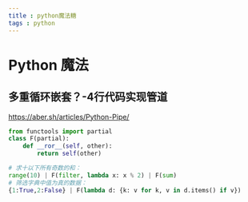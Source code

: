 ```yaml
---
title : python魔法糖
tags : python
---
```

# Python 魔法

## 多重循环嵌套？-4行代码实现管道

https://aber.sh/articles/Python-Pipe/

```python
from functools import partial
class F(partial):
    def __ror__(self, other):
        return self(other)

# 求十以下所有奇数的和：
range(10) | F(filter, lambda x: x % 2) | F(sum)
# 筛选字典中值为真的数据：
{1:True,2:False} | F(lambda d: {k: v for k, v in d.items() if v})
```

